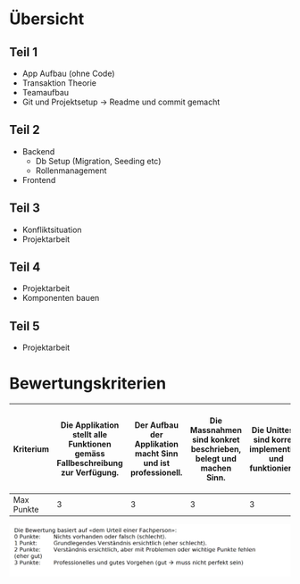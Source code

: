 # Übersicht

## Teil 1

- App Aufbau (ohne Code)
- Transaktion Theorie
- Teamaufbau
- Git und Projektsetup -> Readme und commit gemacht

## Teil 2

- Backend
  - Db Setup (Migration, Seeding etc)
  - Rollenmanagement
- Frontend

## Teil 3

- Konfliktsituation
- Projektarbeit

## Teil 4

- Projektarbeit
- Komponenten bauen

## Teil 5

- Projektarbeit


# Bewertungskriterien

|Kriterium |Die Applikation stellt alle Funktionen gemäss Fallbeschreibung zur Verfügung.|Der Aufbau der Applikation macht Sinn und ist professionell.|Die Massnahmen sind konkret beschrieben, belegt und machen Sinn.|Die Unittests sind korrekt implementiert und funktionieren.|Die Lasttests sind korrekt implementiert funktionieren.|Es wird an einem Beispiel plausibel gezeigt, dass die Unit- oder Lasttests funktionieren.|Es wurde eine weitere Funktionalität im Backend implementiert|Es wurde eine weitere Funktionalität im Frontend implementiert|Die neue Funktionalität wurde Unit Getestet|Es wurde eine weitere Funktionalität im Backend implementiert|Es wurde eine weitere Funktionalität im Frontend implementiert|
|----------|-----------------------------------------------------------------------------|------------------------------------------------------------|----------------------------------------------------------------|-----------------------------------------------------------|-------------------------------------------------------|-----------------------------------------------------------------------------------------|-------------------------------------------------------------|--------------------------------------------------------------|-------------------------------------------|-------------------------------------------------------------|--------------------------------------------------------------|
|Max Punkte|3                                                                            |3                                                           |3                                                               |3                                                          |3                                                      |3                                                                                        |3                                                            |3                                                             |3                                          |3                                                            |3                                                             |


![](2024-11-26-21-18-33.png)